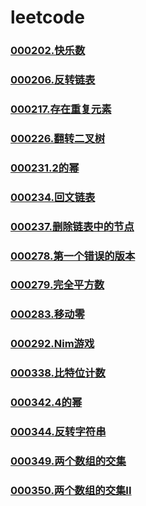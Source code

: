 # leetcode


### []()
### [000202.快乐数](https://github.com/vjudge/leetcode/tree/master/000201-000400/000202.快乐数)
### []()
### [000206.反转链表](https://github.com/vjudge/leetcode/tree/master/000201-000400/000206.反转链表)
### []()
### [000217.存在重复元素](https://github.com/vjudge/leetcode/tree/master/000201-000400/000217.存在重复元素)
### []()
### [000226.翻转二叉树](https://github.com/vjudge/leetcode/tree/master/000201-000400/000226.翻转二叉树)
### []()
### [000231.2的幂](https://github.com/vjudge/leetcode/tree/master/000201-000400/000231.2的幂)
### []()
### []()
### [000234.回文链表](https://github.com/vjudge/leetcode/tree/master/000201-000400/000234.回文链表)
### []()
### [000237.删除链表中的节点](https://github.com/vjudge/leetcode/tree/master/000201-000400/000237.删除链表中的节点)
### []()
### [000278.第一个错误的版本](https://github.com/vjudge/leetcode/tree/master/000201-000400/000278.第一个错误的版本)
### [000279.完全平方数](https://github.com/vjudge/leetcode/tree/master/000201-000400/000279.完全平方数)
### []()
### [000283.移动零](https://github.com/vjudge/leetcode/tree/master/000201-000400/000283.移动零)
### []()
### [000292.Nim游戏](https://github.com/vjudge/leetcode/tree/master/000201-000400/000292.Nim游戏)
### []()
### [000338.比特位计数](https://github.com/vjudge/leetcode/tree/master/000201-000400/000338.比特位计数)
### []()
### [000342.4的幂](https://github.com/vjudge/leetcode/tree/master/000201-000400/000342.4的幂)
### []()
### [000344.反转字符串](https://github.com/vjudge/leetcode/tree/master/000201-000400/000344.反转字符串)
### []()
### [000349.两个数组的交集](https://github.com/vjudge/leetcode/tree/master/000201-000400/000349.两个数组的交集)
### [000350.两个数组的交集II](https://github.com/vjudge/leetcode/tree/master/000201-000400/000350.两个数组的交集II)
### []()
